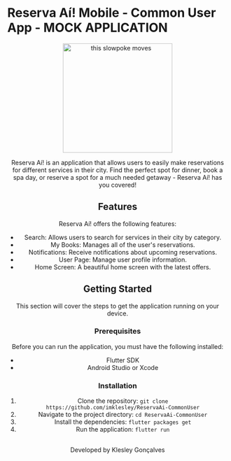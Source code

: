 # Reserva Aí! Mobile - Common User App - MOCK APPLICATION

<div align="center">

  <img src="http://i.stack.imgur.com/SBv4T.gif" alt="this slowpoke moves"  width="250" />

<div/>

  
Reserva Aí! is an application that allows users to easily make reservations for different services in their city. Find the perfect spot for dinner, book a spa day, or reserve a spot for a much needed getaway - Reserva Aí! has you covered!


  
## Features

Reserva Aí! offers the following features:

- Search: Allows users to search for services in their city by category.
- My Books: Manages all of the user's reservations.
- Notifications: Receive notifications about upcoming reservations.
- User Page: Manage user profile information.
- Home Screen: A beautiful home screen with the latest offers.  
  
## Getting Started

This section will cover the steps to get the application running on your device.

### Prerequisites

Before you can run the application, you must have the following installed:

- Flutter SDK
- Android Studio or Xcode

### Installation

1. Clone the repository: `git clone https://github.com/imklesley/ReservaAi-CommonUser`
2. Navigate to the project directory: `cd ReservaAi-CommonUser`
3. Install the dependencies: `flutter packages get`
4. Run the application: `flutter run`

##

<p align="center">Developed by <span color="#007DFF" >Klesley Gonçalves</span></p>
